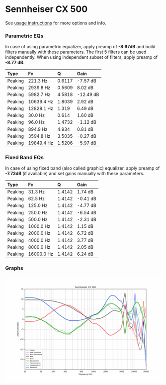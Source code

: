 # Sennheiser CX 500
See [usage instructions](https://github.com/jaakkopasanen/AutoEq#usage) for more options and info.

### Parametric EQs
In case of using parametric equalizer, apply preamp of **-8.67dB** and build filters manually
with these parameters. The first 5 filters can be used independently.
When using independent subset of filters, apply preamp of **-8.77 dB**.

| Type    | Fc         |      Q | Gain      |
|:--------|:-----------|:-------|:----------|
| Peaking | 221.3 Hz   | 0.6117 | -7.57 dB  |
| Peaking | 2939.8 Hz  | 0.5609 | 8.02 dB   |
| Peaking | 5982.7 Hz  | 4.5818 | -12.49 dB |
| Peaking | 10639.4 Hz | 1.8039 | 2.92 dB   |
| Peaking | 12828.1 Hz | 1.319  | 6.49 dB   |
| Peaking | 30.0 Hz    | 0.614  | 1.60 dB   |
| Peaking | 96.0 Hz    | 1.4732 | -1.12 dB  |
| Peaking | 894.9 Hz   | 4.934  | 0.81 dB   |
| Peaking | 3594.8 Hz  | 3.5035 | -0.27 dB  |
| Peaking | 19849.4 Hz | 1.5206 | -5.97 dB  |

### Fixed Band EQs
In case of using fixed band (also called graphic) equalizer, apply preamp of **-7.73dB**
(if available) and set gains manually with these parameters.

| Type    | Fc         |      Q | Gain     |
|:--------|:-----------|:-------|:---------|
| Peaking | 31.3 Hz    | 1.4142 | 1.74 dB  |
| Peaking | 62.5 Hz    | 1.4142 | -0.41 dB |
| Peaking | 125.0 Hz   | 1.4142 | -4.77 dB |
| Peaking | 250.0 Hz   | 1.4142 | -6.54 dB |
| Peaking | 500.0 Hz   | 1.4142 | -2.31 dB |
| Peaking | 1000.0 Hz  | 1.4142 | 1.15 dB  |
| Peaking | 2000.0 Hz  | 1.4142 | 6.72 dB  |
| Peaking | 4000.0 Hz  | 1.4142 | 3.77 dB  |
| Peaking | 8000.0 Hz  | 1.4142 | 2.05 dB  |
| Peaking | 16000.0 Hz | 1.4142 | 6.24 dB  |

### Graphs
![](./Sennheiser%20CX%20500.png)